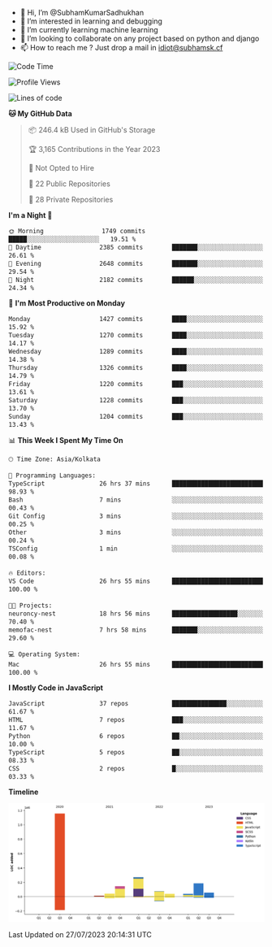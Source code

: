 - 👋 Hi, I’m @SubhamKumarSadhukhan
- 👀 I’m interested in learning and debugging
- 🌱 I’m currently learning machine learning
- 💞️ I’m looking to collaborate on any project based on python and django
- 📫 How to reach me ?
      Just drop a mail in idiot@subhamsk.cf

<!---
SubhamKumarSadhukhan/SubhamKumarSadhukhan is a ✨ special ✨ repository because its `README.md` (this file) appears on your GitHub profile.
You can click the Preview link to take a look at your changes.
--->


<!--START_SECTION:waka-->
![Code Time](http://img.shields.io/badge/Code%20Time-1%2C380%20hrs%2033%20mins-blue)

![Profile Views](http://img.shields.io/badge/Profile%20Views-1-blue)

![Lines of code](https://img.shields.io/badge/From%20Hello%20World%20I%27ve%20Written-2.0%20million%20lines%20of%20code-blue)

**🐱 My GitHub Data** 

> 📦 246.4 kB Used in GitHub's Storage 
 > 
> 🏆 3,165 Contributions in the Year 2023
 > 
> 🚫 Not Opted to Hire
 > 
> 📜 22 Public Repositories 
 > 
> 🔑 28 Private Repositories 
 > 
**I'm a Night 🦉** 

```text
🌞 Morning                1749 commits        █████░░░░░░░░░░░░░░░░░░░░   19.51 % 
🌆 Daytime                2385 commits        ███████░░░░░░░░░░░░░░░░░░   26.61 % 
🌃 Evening                2648 commits        ███████░░░░░░░░░░░░░░░░░░   29.54 % 
🌙 Night                  2182 commits        ██████░░░░░░░░░░░░░░░░░░░   24.34 % 
```
📅 **I'm Most Productive on Monday** 

```text
Monday                   1427 commits        ████░░░░░░░░░░░░░░░░░░░░░   15.92 % 
Tuesday                  1270 commits        ████░░░░░░░░░░░░░░░░░░░░░   14.17 % 
Wednesday                1289 commits        ████░░░░░░░░░░░░░░░░░░░░░   14.38 % 
Thursday                 1326 commits        ████░░░░░░░░░░░░░░░░░░░░░   14.79 % 
Friday                   1220 commits        ███░░░░░░░░░░░░░░░░░░░░░░   13.61 % 
Saturday                 1228 commits        ███░░░░░░░░░░░░░░░░░░░░░░   13.70 % 
Sunday                   1204 commits        ███░░░░░░░░░░░░░░░░░░░░░░   13.43 % 
```


📊 **This Week I Spent My Time On** 

```text
🕑︎ Time Zone: Asia/Kolkata

💬 Programming Languages: 
TypeScript               26 hrs 37 mins      █████████████████████████   98.93 % 
Bash                     7 mins              ░░░░░░░░░░░░░░░░░░░░░░░░░   00.43 % 
Git Config               3 mins              ░░░░░░░░░░░░░░░░░░░░░░░░░   00.25 % 
Other                    3 mins              ░░░░░░░░░░░░░░░░░░░░░░░░░   00.24 % 
TSConfig                 1 min               ░░░░░░░░░░░░░░░░░░░░░░░░░   00.08 % 

🔥 Editors: 
VS Code                  26 hrs 55 mins      █████████████████████████   100.00 % 

🐱‍💻 Projects: 
neuroncy-nest            18 hrs 56 mins      ██████████████████░░░░░░░   70.40 % 
memofac-nest             7 hrs 58 mins       ███████░░░░░░░░░░░░░░░░░░   29.60 % 

💻 Operating System: 
Mac                      26 hrs 55 mins      █████████████████████████   100.00 % 
```

**I Mostly Code in JavaScript** 

```text
JavaScript               37 repos            ███████████████░░░░░░░░░░   61.67 % 
HTML                     7 repos             ███░░░░░░░░░░░░░░░░░░░░░░   11.67 % 
Python                   6 repos             ██░░░░░░░░░░░░░░░░░░░░░░░   10.00 % 
TypeScript               5 repos             ██░░░░░░░░░░░░░░░░░░░░░░░   08.33 % 
CSS                      2 repos             █░░░░░░░░░░░░░░░░░░░░░░░░   03.33 % 
```



**Timeline**

![Lines of Code chart](https://raw.githubusercontent.com/SubhamKumarSadhukhan/SubhamKumarSadhukhan/main/assets/bar_graph.png)


 Last Updated on 27/07/2023 20:14:31 UTC
<!--END_SECTION:waka-->
